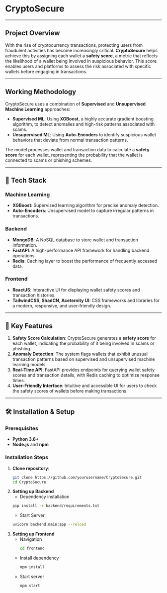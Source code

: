 # CryptoSecure

---

## Project Overview

With the rise of cryptocurrency transactions, protecting users from fraudulent activities has become increasingly critical. **CryptoSecure** helps achieve this by assigning each wallet a **safety score**, a metric that reflects the likelihood of a wallet being involved in suspicious behavior. This score enables users and platforms to assess the risk associated with specific wallets before engaging in transactions.

---

## Working Methodology

CryptoSecure uses a combination of **Supervised** and **Unsupervised Machine Learning** approaches:

- **Supervised ML**: Using **XGBoost**, a highly accurate gradient boosting algorithm, to detect anomalies and high-risk patterns associated with scams.
- **Unsupervised ML**: Using **Auto-Encoders** to identify suspicious wallet behaviors that deviate from normal transaction patterns.

The model processes wallet and transaction data to calculate a **safety score** for each wallet, representing the probability that the wallet is connected to scams or phishing schemes.

---

## 🧰 Tech Stack

### Machine Learning
- **XGBoost**: Supervised learning algorithm for precise anomaly detection.
- **Auto-Encoders**: Unsupervised model to capture irregular patterns in transactions.

### Backend
- **MongoDB**: A NoSQL database to store wallet and transaction information.
- **FastAPI**: A high-performance API framework for handling backend operations.
- **Redis**: Caching layer to boost the performance of frequently accessed data.

### Frontend
- **ReactJS**: Interactive UI for displaying wallet safety scores and transaction histories.
- **TailwindCSS, ShadCN, Aceternity UI**: CSS frameworks and libraries for a modern, responsive, and user-friendly design.

---

## 🌟 Key Features

1. **Safety Score Calculation**: CryptoSecure generates a **safety score** for each wallet, indicating the probability of it being involved in scams or phishing.
2. **Anomaly Detection**: The system flags wallets that exhibit unusual transaction patterns based on supervised and unsupervised machine learning models.
3. **Real-Time API**: FastAPI provides endpoints for querying wallet safety scores and transaction details, with Redis caching to optimize response times.
4. **User-Friendly Interface**: Intuitive and accessible UI for users to check the safety scores of wallets before making transactions.

---

## 🛠️ Installation & Setup

### Prerequisites

- **Python 3.8+**
- **Node.js** and **npm**

### Installation Steps

1. **Clone repository**:
   ```bash
   git clone https://github.com/yourusername/CryptoSecure.git
   cd CryptoSecure
   ```
2. **Setting up Backend**
   - Dependency installation
   ```bash
   pip install -r backend/requirements.txt
   ```
   - Start Server
   ```bash
   uvicorn backend.main:app --reload
   ```
3. **Setting up Frontend**
   - Navigation
     ```bash
     cd frontend
     ```
   - Install dependency
     ```bash
     npm install
     ```
   - Start server
     ```bash
     npm start
     ```
